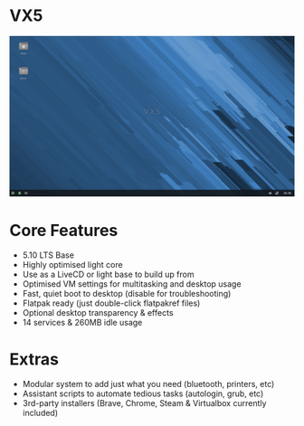 # VX5
<img src="https://github.com/dessington/VX5/blob/main/vx5-lts.png" width="680">

# Core Features
- 5.10 LTS Base
- Highly optimised light core
- Use as a LiveCD or light base to build up from
- Optimised VM settings for multitasking and desktop usage
- Fast, quiet boot to desktop (disable for troubleshooting)
- Flatpak ready (just double-click flatpakref files)
- Optional desktop transparency & effects
- 14 services & 260MB idle usage

# Extras
- Modular system to add just what you need (bluetooth, printers, etc)
- Assistant scripts to automate tedious tasks (autologin, grub, etc)
- 3rd-party installers (Brave, Chrome, Steam & Virtualbox currently included)
